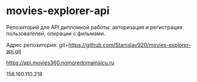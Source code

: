 # movies-explorer-api


Репозиторий для API дипломной работы: авторизация и регистрация пользователей, операции с фильмами.

Адрес репозитория: git+https://github.com/Stanislav920/movies-explorer-api.git

https://api.movies360.nomoredomainsicu.ru

158.160.110.218
